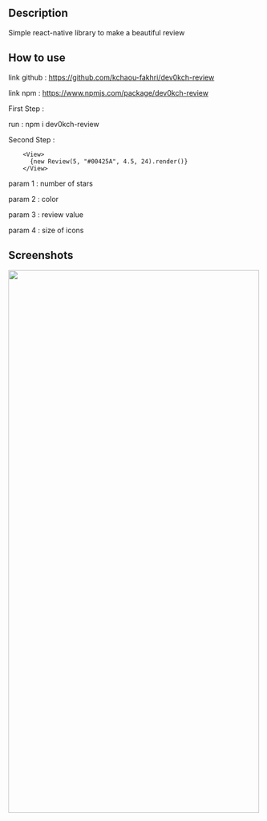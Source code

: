 
## Description

Simple react-native library to make a beautiful review
## How to use

link github : https://github.com/kchaou-fakhri/dev0kch-review

link npm    : https://www.npmjs.com/package/dev0kch-review

First Step : 

   run : npm i dev0kch-review

Second Step : 
  
        <View>
          {new Review(5, "#00425A", 4.5, 24).render()}
        </View>

param 1 : number of stars

param 2 : color

param 3 : review value

param 4 : size of icons


## Screenshots

<img src="https://user-images.githubusercontent.com/69482318/214551880-74654b20-73fb-4b99-b3b1-db2dbdd64ab0.png"  width="500" height="1080"/>
